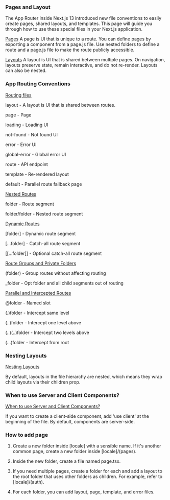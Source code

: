 ### Pages and Layout

The App Router inside Next.js 13 introduced new file conventions to easily create pages, shared layouts, and templates. This page will guide you through how to use these special files in your Next.js application.

[Pages](https://nextjs.org/docs/app/building-your-application/routing/pages-and-layouts#pages)
A page is UI that is unique to a route. You can define pages by exporting a component from a page.js file. Use nested folders to define a route and a page.js file to make the route publicly accessible.

[Layouts](https://nextjs.org/docs/app/building-your-application/routing/pages-and-layouts#layouts)
A layout is UI that is shared between multiple pages. On navigation, layouts preserve state, remain interactive, and do not re-render. Layouts can also be nested.


### App Routing Conventions
[Routing files](https://nextjs.org/docs/getting-started/project-structure#routing-files)

layout         -    A layout is UI that is shared between routes.

page	         -	  Page

loading	       -    Loading UI

not-found	     -    Not found UI

error	         -    Error UI

global-error	 -    Global error UI

route	         -   	API endpoint

template	     -   	Re-rendered layout

default	       -  	Parallel route fallback page


[Nested Routes](https://nextjs.org/docs/getting-started/project-structure#nested-routes)

folder	       -    Route segment

folder/folder  -    Nested route segment


[Dynamic Routes](https://nextjs.org/docs/getting-started/project-structure#dynamic-routes)

[folder]	     -    Dynamic route segment

[...folder]	   -    Catch-all route segment

[[...folder]]	 -    Optional catch-all route segment


[Route Groups and Private Folders](https://nextjs.org/docs/getting-started/project-structure#route-groups-and-private-folders)

(folder)	     -    Group routes without affecting routing

_folder	       -    Opt folder and all child segments out of routing


[Parallel and Intercepted Routes](https://nextjs.org/docs/getting-started/project-structure#parallel-and-intercepted-routes)

@folder	       -    Named slot

(.)folder	     -    Intercept same level

(..)folder	   -    Intercept one level above

(..)(..)folder -    Intercept two levels above

(...)folder	   -    Intercept from root


### Nesting Layouts

[Nesting Layouts](https://nextjs.org/docs/app/building-your-application/routing/pages-and-layouts#nesting-layouts)

By default, layouts in the file hierarchy are nested, which means they wrap child layouts via their children prop.


### When to use Server and Client Components?

[When to use Server and Client Components?](https://nextjs.org/docs/app/building-your-application/rendering/composition-patterns#when-to-use-server-and-client-components)

If you want to create a client-side component, add 'use client' at the beginning of the file. By default, components are server-side.

### How to add page

1. Create a new folder inside [locale] with a sensible name. If it's another common page, create a new folder inside [locale]/(pages).

2. Inside the new folder, create a file named page.tsx.

3. If you need multiple pages, create a folder for each and add a layout to the root folder that uses other folders as children. For example, refer to [locale]/(auth).

4. For each folder, you can add layout, page, template, and error files.